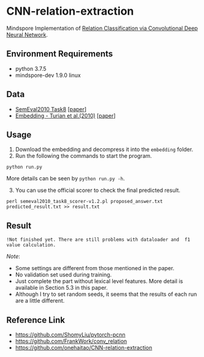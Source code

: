 # CNN-relation-extraction

Mindspore Implementation of [Relation Classification via Convolutional Deep Neural Network](https://www.aclweb.org/anthology/C14-1220.pdf).

## Environment Requirements
* python 3.7.5
* mindspore-dev 1.9.0 linux

## Data
* [SemEval2010 Task8](https://drive.google.com/file/d/0B_jQiLugGTAkMDQ5ZjZiMTUtMzQ1Yy00YWNmLWJlZDYtOWY1ZDMwY2U4YjFk/view?sort=name&layout=list&num=50) \[[paper](https://www.aclweb.org/anthology/S10-1006.pdf)\]
* [Embedding - Turian et
al.(2010)](http://metaoptimize.s3.amazonaws.com/hlbl-embeddings-ACL2010/hlbl-embeddings-scaled.EMBEDDING_SIZE=50.txt.gz) \[[paper](https://www.aclweb.org/anthology/P10-1040.pdf)\]

## Usage
1. Download the embedding and decompress it into the `embedding` folder.
2. Run the following the commands to start the program.
```shell
python run.py
```
More details can be seen by `python run.py -h`.

3. You can use the official scorer to check the final predicted result.
```shell
perl semeval2010_task8_scorer-v1.2.pl proposed_answer.txt predicted_result.txt >> result.txt
```

## Result
`!Not finished yet. There are still problems with dataloader and  f1 value calculation.`


*Note*:
* Some settings are different from those mentioned in the paper.
* No validation set used during training.
* Just complete the part without lexical level features. More detail is available in Section 5.3 in this paper.
* Although I try to set random seeds, it seems that the results of each run are a little different.

## Reference Link
* https://github.com/ShomyLiu/pytorch-pcnn
* https://github.com/FrankWork/conv_relation
* https://github.com/onehaitao/CNN-relation-extraction